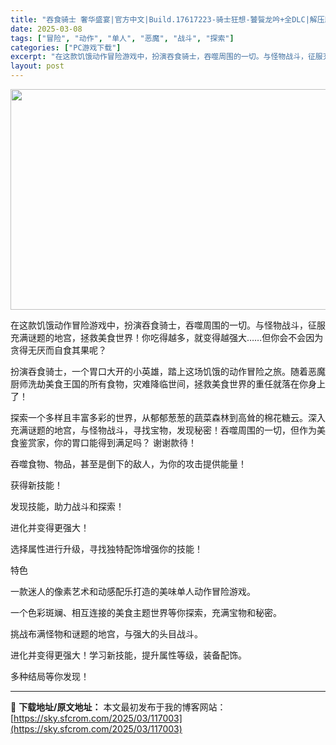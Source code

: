 ```yaml
---
title: "吞食骑士 奢华盛宴|官方中文|Build.17617223-骑士狂想-饕餮龙吟+全DLC|解压即撸|"
date: 2025-03-08
tags: ["冒险", "动作", "单人", "恶魔", "战斗", "探索"]
categories: ["PC游戏下载"]
excerpt: "在这款饥饿动作冒险游戏中，扮演吞食骑士，吞噬周围的一切。与怪物战斗，征服充满谜题的地宫，拯救美食世界！你吃得越多，就变得越强大……但你会不会因为贪得无厌而自食其果呢？ 扮演吞食骑士，一个胃口大开的小英雄，踏上这场饥饿的动作冒险之旅。随着恶魔厨师洗劫美食王国的所有食物，灾难降临世间，拯救美食世界的重任&hellip;"
layout: post
---
```


<img class="aligncenter size-full wp-image-116965" src="https://sky.sfcrom.com/wp-content/uploads/2025/03/2025030802341367.webp" alt="" width="616" height="353" />

在这款饥饿动作冒险游戏中，扮演吞食骑士，吞噬周围的一切。与怪物战斗，征服充满谜题的地宫，拯救美食世界！你吃得越多，就变得越强大……但你会不会因为贪得无厌而自食其果呢？

扮演吞食骑士，一个胃口大开的小英雄，踏上这场饥饿的动作冒险之旅。随着恶魔厨师洗劫美食王国的所有食物，灾难降临世间，拯救美食世界的重任就落在你身上了！

探索一个多样且丰富多彩的世界，从郁郁葱葱的蔬菜森林到高耸的棉花糖云。深入充满谜题的地宫，与怪物战斗，寻找宝物，发现秘密！吞噬周围的一切，但作为美食鉴赏家，你的胃口能得到满足吗？
谢谢款待！

吞噬食物、物品，甚至是倒下的敌人，为你的攻击提供能量！

获得新技能！

发现技能，助力战斗和探索！

进化并变得更强大！

选择属性进行升级，寻找独特配饰增强你的技能！

特色

一款迷人的像素艺术和动感配乐打造的美味单人动作冒险游戏。

一个色彩斑斓、相互连接的美食主题世界等你探索，充满宝物和秘密。

挑战布满怪物和谜题的地宫，与强大的头目战斗。

进化并变得更强大！学习新技能，提升属性等级，装备配饰。

多种结局等你发现！

---
📖 **下载地址/原文地址：** 本文最初发布于我的博客网站：[https://sky.sfcrom.com/2025/03/117003](https://sky.sfcrom.com/2025/03/117003)

